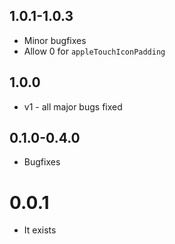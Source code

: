 ## 1.0.1-1.0.3
- Minor bugfixes
- Allow 0 for `appleTouchIconPadding`
## 1.0.0
- v1 - all major bugs fixed
## 0.1.0-0.4.0
- Bugfixes
# 0.0.1
- It exists